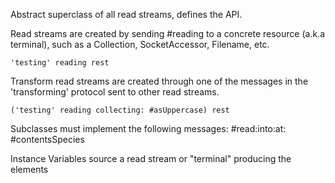 Abstract superclass of all read streams, defines the API.

Read streams are created by sending #reading to a concrete resource (a.k.a terminal), such as a Collection, SocketAccessor, Filename, etc.

	'testing' reading rest

Transform read streams are created through one of the messages in the 'transforming' protocol sent to other read streams.

	('testing' reading collecting: #asUppercase) rest

Subclasses must implement the following messages:
	#read:into:at:
	#contentsSpecies

Instance Variables
	source	<Object> a read stream or "terminal" producing the elements

